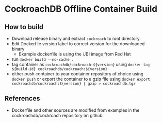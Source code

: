 # CockroachDB Offline Container Build
 
## How to build
- Download release binary and extract `cockroach` to root directory.
- Edit Dockerfile version label to correct version for the downloaded binary
  - Example dockerfile is using the UBI image from Red Hat
- run `docker build --no-cache .`
- tag container as `cockroachdb/cockroach:${version}` using `docker tag ${build-id} cockroachdb/cockroach:${version}`
- either push container to your container repository of choice using `docker push` or export the container to a gzip file using `docker export cockroachdb/cockroach:${version} | gzip > cockroachdb.tgz` 

## References
- Dockerfile and other sources are modified from examples in the cockroachdb/cockroach repository on github
